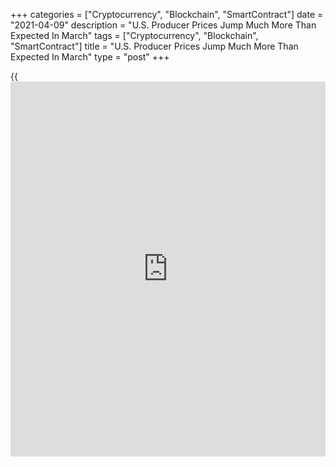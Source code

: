 +++
categories = ["Cryptocurrency", "Blockchain", "SmartContract"]
date = "2021-04-09"
description = "U.S. Producer Prices Jump Much More Than Expected In March"
tags = ["Cryptocurrency", "Blockchain", "SmartContract"]
title = "U.S. Producer Prices Jump Much More Than Expected In March"
type = "post"
+++

{{<iframe id="large-banner" src="https://www.bounty.group/#slide=12.0" width="100%" height="600" scrolling="no" style="border: 0px solid rgb(216, 221, 230); border-radius: 3px;">}}

Producer prices in the U.S. jumped by much more than expected in the
month of March, according to a report released by the Labor Department
on Friday.

The Labor Department said its producer price index for final demand
surged up by 1.0 percent in March after climbing by 0.5 percent in
February. Economists had expected another 0.5 percent increase.

The bigger than expected advance in producer prices reflected another
spike in energy prices, which soared by 5.9 percent in March after
skyrocketing by 6.0 percent in February.

Excluding prices for food, energy, and trade services, core producer
prices rose by 0.6 percent in March after edging up by 0.2 percent in
February. Economists had expected another 0.2 percent uptick.

The report showed prices for final demand services climbed by 0.7
percent in March after inching up by 0.1 percent in February.

Prices for transportation and warehousing services shot up by 1.5
percent, while prices for trade services jumped by 1.0 percent and
prices for other services rose by 0.4 percent.

Meanwhile, the Labor Department said the annual rate of producer price
growth spiked to 4.2 percent in March from 2.8 percent in February.

Core producer prices in March were up by 3.1 percent compared to a year
ago, reflecting a significant acceleration from the 2.2 percent increase
in the previous month.

"The fiscally stimulated revival of consumer demand and strong base
effects will lead to faster annual inflation rates in the spring," said
Mahir Rasheed, Associate U.S. Economist at Oxford Economics.

He added, "However, these should be temporary dynamics, and we continue
to expect the Fed to remain accommodative through mid-2023."

Next Tuesday, the Labor Department is scheduled to release a separate
report on consumer price inflation in the month of March.

Consumer prices are expected to climb by 0.5 percent in March after
rising by 0.4 percent in February. Core consumer prices are expected to
edge up by 0.2 percent.

For comments and feedback [contact](https://www.playgroundfx.com/contact/): editorial@rtt[news](https://www.letsplayfx.com/blog/forex-news-website/).com

[Economic News][1]

 **What parts of the world are seeing the best (and worst) economic
performances lately? Click[here][2] to check out our [Econ Scorecard][2]
and find out! See up-to-the-moment [ranking](https://www.playgroundfx.com/blog/crypto-exchange-ranking/)s for the best and worst
performers in [GDP][2], [unemployment rate][3], [inflation][4] and much
more.**

   1. www.rtt[news](https://www.letsplayfx.com/blog/forex-news-website/).com/Content/EconomicNews.aspx
   2. www.rtt[news](https://www.letsplayfx.com/blog/forex-news-website/).com/economic-scorecard/world-rank/GDP/highest-performance.aspx
   3. www.rtt[news](https://www.letsplayfx.com/blog/forex-news-website/).com/economic-scorecard/world-rank/unemployment-rate/lowest-performance.aspx
   4. www.rtt[news](https://www.letsplayfx.com/blog/forex-news-website/).com/economic-scorecard/world-rank/CPI/highest-performance.aspx